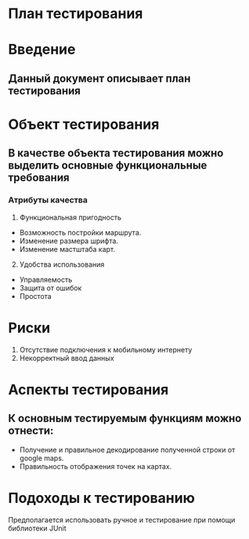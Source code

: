# План тестирования
# Введение
## Данный документ описывает план тестирования
# Объект тестирования
## В качестве объекта тестирования можно выделить основные функциональные требования
### Атрибуты качества
1. Функциональная пригодность
* Возможность постройки маршрута.
* Изменение размера шрифта.
* Изменение мастштаба карт.
2. Удобства использования
* Управляемость
* Защита от ошибок
* Простота
# Риски
1. Отсутствие подключения к мобильному интернету
2. Некорректный ввод данных
# Аспекты тестирования
## К основным тестируемым функциям можно отнести:
* Получение и правильное декодирование полученной строки от google maps.
* Правильность отображения точек на картах.
# Подоходы к тестированию
Предполагается использовать ручное и тестирование при помощи библиотеки JUnit 
